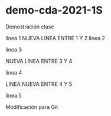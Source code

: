 # demo-cda-2021-1S
Demostración clase

linea 1
NUEVA LINEA ENTRE 1 Y 2
linea 2

linea 3

NUEVA LINEA ENTRE 3 Y 4

linea 4

LINEA NUEVA ENTRE 4 Y 5

linea 5

Modificación para Git